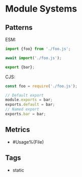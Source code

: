 # Module Systems

## Patterns

ESM:

```js
import {foo} from './foo.js';

await import('./foo.js');

export {bar};
```

CJS:

```js
const foo = require('./foo.js');

// Default export
module.exports = bar;
exports.default = bar;
// Named export
exports.bar = bar;
```

## Metrics

* #Usage%(File)

## Tags

* static
